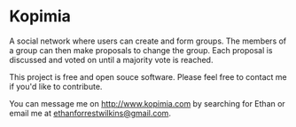 Kopimia
======
A social network where users can create and form groups. The members
of a group can then make proposals to change the group. Each proposal
is discussed and voted on until a majority vote is reached.

This project is free and open souce software.
Please feel free to contact me if you'd like to contribute.

You can message me on http://www.kopimia.com by searching
for Ethan or email me at ethanforrestwilkins@gmail.com.
